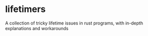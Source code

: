 # lifetimers
A collection of tricky lifetime issues in rust programs, with in-depth explanations and workarounds
